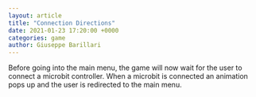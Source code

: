 ```yaml
---  
layout: article  
title: "Connection Directions"  
date: 2021-01-23 17:20:00 +0000  
categories: game
author: Giuseppe Barillari  
---  
```



Before going into the main menu, the game will now wait for the user to connect a microbit controller. When a microbit is connected an animation pops up and the user is redirected to the main menu.
